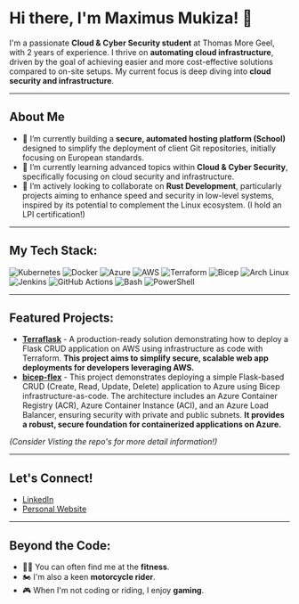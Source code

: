 # Hi there, I'm Maximus Mukiza! 👋

I'm a passionate **Cloud & Cyber Security student** at Thomas More Geel, with 2 years of experience. I thrive on **automating cloud infrastructure**, driven by the goal of achieving easier and more cost-effective solutions compared to on-site setups. My current focus is deep diving into **cloud security and infrastructure**.

---

## About Me

- 🔭 I’m currently building a **secure, automated hosting platform (School)** designed to simplify the deployment of client Git repositories, initially focusing on European standards.
- 🌱 I’m currently learning advanced topics within **Cloud & Cyber Security**, specifically focusing on cloud security and infrastructure.
- 👯 I’m actively looking to collaborate on **Rust Development**, particularly projects aiming to enhance speed and security in low-level systems, inspired by its potential to complement the Linux ecosystem. (I hold an LPI certification!)

---

## My Tech Stack:

![Kubernetes](https://img.shields.io/badge/Kubernetes-326CE5?style=for-the-badge&logo=kubernetes&logoColor=white)
![Docker](https://img.shields.io/badge/Docker-2496ED?style=for-the-badge&logo=docker&logoColor=white)
![Azure](https://img.shields.io/badge/Azure-0078D4?style=for-the-badge&logo=microsoftazure&logoColor=white)
![AWS](https://img.shields.io/badge/AWS-232F3E?style=for-the-badge&logo=amazon-aws&logoColor=white)
![Terraform](https://img.shields.io/badge/Terraform-7B42BC?style=for-the-badge&logo=terraform&logoColor=white)
![Bicep](https://img.shields.io/badge/Bicep-1845A3?style=for-the-badge&logo=azuredevops&logoColor=white)
![Arch Linux](https://img.shields.io/badge/Arch%20Linux-1793D1?style=for-the-badge&logo=archlinux&logoColor=white)
![Jenkins](https://img.shields.io/badge/Jenkins-D24939?style=for-the-badge&logo=jenkins&logoColor=white)
![GitHub Actions](https://img.shields.io/badge/GitHub%20Actions-267BFF?style=for-the-badge&logo=githubactions&logoColor=white)
![Bash](https://img.shields.io/badge/GNU%20Bash-4EAA25?style=for-the-badge&logo=gnubash&logoColor=white)
![PowerShell](https://img.shields.io/badge/PowerShell-5391FE?style=for-the-badge&logo=powershell&logoColor=white)

---

## Featured Projects:

* [**Terraflask**](https://github.com/Grambot-ops/Terraflask) - A production-ready solution demonstrating how to deploy a Flask CRUD application on AWS using infrastructure as code with Terraform. **This project aims to simplify secure, scalable web app deployments for developers leveraging AWS.**
* [**bicep-flex**](https://github.com/Grambot-ops/bicep-flex) - This project demonstrates deploying a simple Flask-based CRUD (Create, Read, Update, Delete) application to Azure using Bicep infrastructure-as-code. The architecture includes an Azure Container Registry (ACR), Azure Container Instance (ACI), and an Azure Load Balancer, ensuring security with private and public subnets. **It provides a robust, secure foundation for containerized applications on Azure.**

*(Consider Visting the repo's for more detail information!)*

---

## Let's Connect!

* [LinkedIn](https://www.linkedin.com/in/maximus-mukiza-1523a5297/)
* [Personal Website](https://mmt-labs.be/)


---

## Beyond the Code:

-   🏋️‍♂️ You can often find me at the **fitness**.
-   🏍️ I'm also a keen **motorcycle rider**.
-   🎮 When I'm not coding or riding, I enjoy **gaming**.
